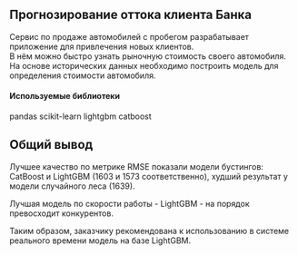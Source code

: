 ## Прогнозирование оттока клиента Банка

Сервис по продаже автомобилей с пробегом разрабатывает приложение для привлечения новых клиентов.  
В нём можно быстро узнать рыночную стоимость своего автомобиля.  
На основе исторических данных необходимо построить модель для определения стоимости автомобиля.

#### Используемые библиотеки
pandas scikit-learn lightgbm catboost

## Общий вывод

Лучшее качество по метрике RMSE показали модели бустингов: CatBoost и LightGBM (1603 и 1573 соответственно), худший результат у модели случайного леса (1639).

Лучшая модель по скорости работы - LightGBM - на порядок превосходит конкурентов.


Таким образом, заказчику рекомендована к использованию в системе реального времени модель на базе LightGBM.